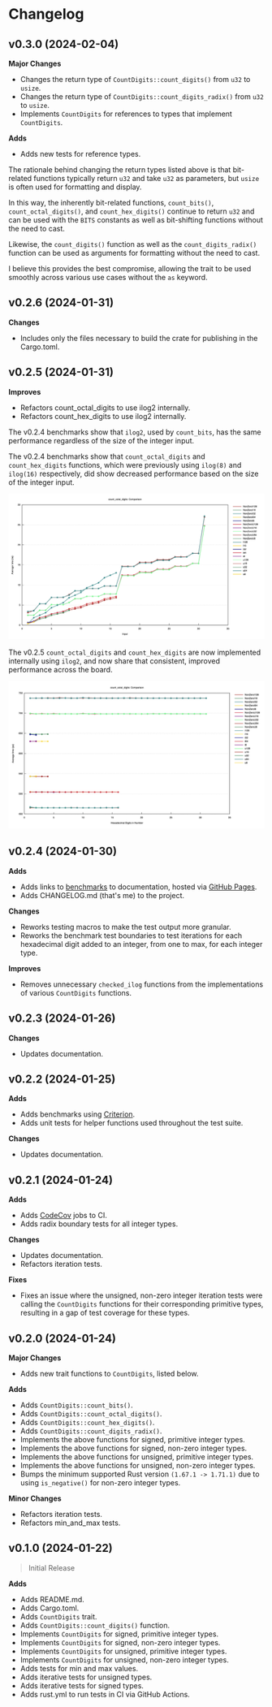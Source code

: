 # Changelog

## v0.3.0 (2024-02-04)

**Major Changes**

* Changes the return type of `CountDigits::count_digits()` from `u32` to `usize`.
* Changes the return type of `CountDigits::count_digits_radix()` from `u32` to `usize`.
* Implements `CountDigits` for references to types that implement `CountDigits`.

**Adds**

* Adds new tests for reference types.

The rationale behind changing the return types listed above is that bit-related functions
typically return `u32` and take `u32` as parameters, but `usize` is often used for formatting
and display. 

In this way, the inherently bit-related functions, `count_bits()`, 
`count_octal_digits()`, and `count_hex_digits()` continue to return `u32` and can be used
with the `BITS` constants as well as bit-shifting functions without the need to cast. 

Likewise, the `count_digits()` function as well as the `count_digits_radix()` function can be used
as arguments for formatting without the need to cast. 

I believe this provides the best compromise,
allowing the trait to be used smoothly across various use cases without the `as` keyword. 

## v0.2.6 (2024-01-31)

**Changes**

* Includes only the files necessary to build the crate for publishing in the Cargo.toml.

## v0.2.5 (2024-01-31)

**Improves**

* Refactors count_octal_digits to use ilog2 internally.
* Refactors count_hex_digits to use ilog2 internally.

The v0.2.4 benchmarks show that `ilog2`, used by `count_bits`, has the same performance regardless of the size of the integer input. 

The v0.2.4 benchmarks show that `count_octal_digits` and `count_hex_digits` functions, which were previously using `ilog(8)` and `ilog(16)` respectively, did show decreased performance based on the size of the integer input.

![A graph of count-octal-digits benchmarks for v0.2.4](https://raw.githubusercontent.com/nordzilla/count-digits/main/benches/images/count-octal-digits-v0.2.4.png)

The v0.2.5 `count_octal_digits` and `count_hex_digits` are now implemented internally using `ilog2`, and now share that consistent, improved performance across the board.

![A graph of count-octal-digits benchmarks for v0.2.5](https://raw.githubusercontent.com/nordzilla/count-digits/main/benches/images/count-octal-digits-v0.2.5.png)

## v0.2.4 (2024-01-30)

**Adds**

* Adds links to [benchmarks](https://nordzilla.github.io/count-digits/) to documentation, hosted via [GitHub Pages](https://pages.github.com/).
* Adds CHANGELOG.md (that's me) to the project.

**Changes**

* Reworks testing macros to make the test output more granular.
* Reworks the benchmark test boundaries to test iterations for each hexadecimal digit added to an integer, from one to max, for each integer type.

**Improves**

* Removes unnecessary `checked_ilog` functions from the implementations of various `CountDigits` functions.

## v0.2.3 (2024-01-26)

**Changes**

* Updates documentation.

## v0.2.2 (2024-01-25)

**Adds**

* Adds benchmarks using [Criterion](https://docs.rs/criterion/latest/criterion/).
* Adds unit tests for helper functions used throughout the test suite.

**Changes**

* Updates documentation.

## v0.2.1 (2024-01-24)

**Adds**

* Adds [CodeCov](https://about.codecov.io/) jobs to CI.
* Adds radix boundary tests for all integer types.

**Changes**

* Updates documentation.
* Refactors iteration tests.

**Fixes**

* Fixes an issue where the unsigned, non-zero integer iteration tests were calling the `CountDigits` functions for their corresponding primitive types, resulting in a gap of test coverage for these types.

## v0.2.0 (2024-01-24)

**Major Changes**
* Adds new trait functions to `CountDigits`, listed below.

**Adds**

* Adds `CountDigits::count_bits()`.
* Adds `CountDigits::count_octal_digits()`.
* Adds `CountDigits::count_hex_digits()`.
* Adds `CountDigits::count_digits_radix()`.
* Implements the above functions for signed, primitive integer types.
* Implements the above functions for signed, non-zero integer types.
* Implements the above functions for unsigned, primitive integer types.
* Implements the above functions for unsigned, non-zero integer types.
* Bumps the minimum supported Rust version `(1.67.1 -> 1.71.1)` due to using `is_negative()` for non-zero integer types.

**Minor Changes**
* Refactors iteration tests.
* Refactors min_and_max tests.

## v0.1.0 (2024-01-22)
> Initial Release

**Adds**

* Adds README.md.
* Adds Cargo.toml.
* Adds `CountDigits` trait.
* Adds `CountDigits::count_digits()` function.
* Implements `CountDigits` for signed, primitive integer types.
* Implements `CountDigits` for signed, non-zero integer types.
* Implements `CountDigits` for unsigned, primitive integer types.
* Implements `CountDigits` for unsigned, non-zero integer types.
* Adds tests for min and max values.
* Adds iterative tests for unsigned types.
* Adds iterative tests for signed types.
* Adds rust.yml to run tests in CI via GitHub Actions.
